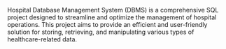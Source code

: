 Hospital Database Management System (DBMS) is a comprehensive SQL project designed to streamline and optimize the management of hospital operations. This project aims to provide an efficient and user-friendly solution for storing, retrieving, and manipulating various types of healthcare-related data.
